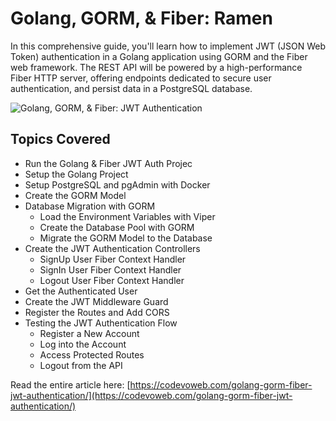 # Golang, GORM, & Fiber: Ramen

In this comprehensive guide, you'll learn how to implement JWT (JSON Web Token) authentication in a Golang application
using GORM and the Fiber web framework. The REST API will be powered by a high-performance Fiber HTTP server, offering
endpoints dedicated to secure user authentication, and persist data in a PostgreSQL database.

![Golang, GORM, & Fiber: JWT Authentication](https://ramen.mn/wp-content/themes/aunm/assets/img/logo-light.svg)

## Topics Covered

- Run the Golang & Fiber JWT Auth Projec
- Setup the Golang Project
- Setup PostgreSQL and pgAdmin with Docker
- Create the GORM Model
- Database Migration with GORM
    - Load the Environment Variables with Viper
    - Create the Database Pool with GORM
    - Migrate the GORM Model to the Database
- Create the JWT Authentication Controllers
    - SignUp User Fiber Context Handler
    - SignIn User Fiber Context Handler
    - Logout User Fiber Context Handler
- Get the Authenticated User
- Create the JWT Middleware Guard
- Register the Routes and Add CORS
- Testing the JWT Authentication Flow
    - Register a New Account
    - Log into the Account
    - Access Protected Routes
    - Logout from the API

Read the entire article
here: [https://codevoweb.com/golang-gorm-fiber-jwt-authentication/](https://codevoweb.com/golang-gorm-fiber-jwt-authentication/)
